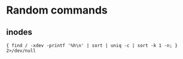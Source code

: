 # Random commands 


## inodes

```
{ find / -xdev -printf '%h\n' | sort | uniq -c | sort -k 1 -n; } 2>/dev/null
```